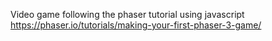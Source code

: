 Video game following the phaser tutorial using javascript
https://phaser.io/tutorials/making-your-first-phaser-3-game/
